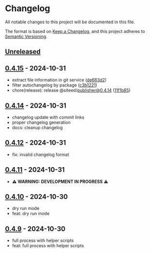 # Changelog

All notable changes to this project will be documented in this file.

The format is based on [Keep a Changelog](https://keepachangelog.com/en/1.1.0/),
and this project adheres to [Semantic Versioning](https://semver.org/spec/v2.0.0.html).

## [Unreleased]


## [0.4.15] - 2024-10-31
- extract file information in git service ([de663d2](https://github.com/deeeed/universe/commit/de663d2cf84e80dc2fe898cbc6dc8264fed88115))
- filter autochangelog by package ([c3b1221](https://github.com/deeeed/universe/commit/c3b12212c7dfd7c6fa630ec1541fc198120a1a43))
- chore(release): release @siteed/publisher@0.4.14 ([11f1b85](https://github.com/deeeed/universe/commit/11f1b85603d910d10e6ee963ccd9784624921cec))


## [0.4.14] - 2024-10-31
- changelog update with commit links
- proper changelog generation
- docs: cleanup changelog

## [0.4.12] - 2024-10-31
- fix: invalid changelog format

## [0.4.11] - 2024-10-31
- ⚠️ **WARNING: DEVELOPMENT IN PROGRESS** ⚠️

## [0.4.10] - 2024-10-30
- dry run mode
- feat: dry run mode

## [0.4.9] - 2024-10-30
- full process with helper scripts
- feat: full process with helper scripts

[unreleased]: https://github.com/deeeed/universe/compare/@siteed/publisher@0.4.15...HEAD
[0.4.15]: https://github.com/deeeed/universe/compare/@siteed/publisher@0.4.14...@siteed/publisher@0.4.15
[0.4.14]: https://github.com/deeeed/universe/compare/@siteed/publisher@0.4.13...@siteed/publisher@0.4.14
[0.4.13]: https://github.com/deeeed/universe/compare/@siteed/publisher@0.4.12...@siteed/publisher@0.4.13
[0.4.12]: https://github.com/deeeed/universe/compare/@siteed/publisher@0.4.11...@siteed/publisher@0.4.12
[0.4.11]: https://github.com/deeeed/universe/compare/@siteed/publisher@0.4.10...@siteed/publisher@0.4.11
[0.4.10]: https://github.com/deeeed/universe/compare/@siteed/publisher@0.4.9...@siteed/publisher@0.4.10
[0.4.9]: https://github.com/deeeed/universe/compare/@siteed/publisher@@siteed/publisher@0.4.8...@siteed/publisher@@siteed/publisher@0.4.9
